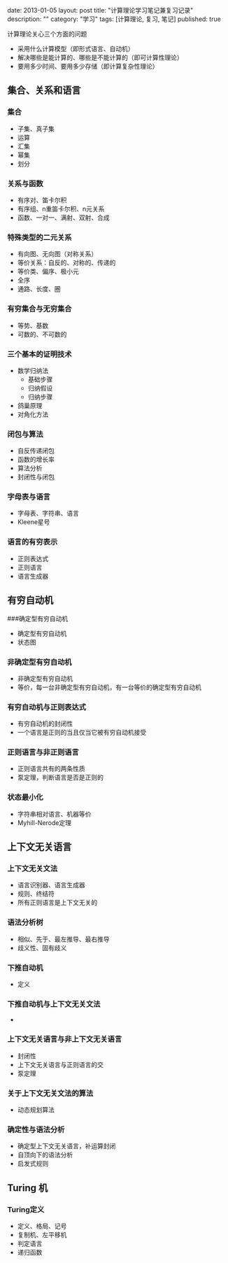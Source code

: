 date: 2013-01-05
layout: post
title: "计算理论学习笔记兼复习记录"
description: ""
category: "学习"
tags: [计算理论, 复习, 笔记]
published: true

计算理论关心三个方面的问题

- 采用什么计算模型（即形式语言、自动机）
- 解决哪些是能计算的、哪些是不能计算的（即可计算性理论）
- 要用多少时间、要用多少存储（即计算复杂性理论）

## 集合、关系和语言

### 集合
- 子集、真子集
- 运算
- 汇集
- 幂集
- 划分

### 关系与函数
- 有序对、笛卡尔积
- 有序组、n重笛卡尔积、n元关系
- 函数、一对一、满射、双射、合成

### 特殊类型的二元关系
- 有向图、无向图（对称关系）
- 等价关系：自反的、对称的、传递的
- 等价类、偏序、极小元
- 全序
- 通路、长度、圈

### 有穷集合与无穷集合
- 等势、基数
- 可数的、不可数的

###  三个基本的证明技术
- 数学归纳法
	- 基础步骤
	- 归纳假设
	- 归纳步骤
- 鸽巢原理
- 对角化方法

### 闭包与算法
- 自反传递闭包
- 函数的增长率
- 算法分析
- 封闭性与闭包

### 字母表与语言
- 字母表、字符串、语言
- Kleene星号

### 语言的有穷表示
- 正则表达式
- 正则语言
- 语言生成器

## 有穷自动机
###确定型有穷自动机
- 确定型有穷自动机
- 状态图

### 非确定型有穷自动机
- 非确定型有穷自动机
- 等价，每一台非确定型有穷自动机，有一台等价的确定型有穷自动机

### 有穷自动机与正则表达式
- 有穷自动机的封闭性
- 一个语言是正则的当且仅当它被有穷自动机接受

### 正则语言与非正则语言
- 正则语言共有的两条性质
- 泵定理，判断语言是否是正则的

### 状态最小化
- 字符串相对语言、机器等价
- Myhill-Nerode定理


## 上下文无关语言
### 上下文无关文法
- 语言识别器、语言生成器
- 规则、终结符
- 所有正则语言是上下文无关的

### 语法分析树
- 相似、先于、最左推导、最右推导
- 歧义性、固有歧义

### 下推自动机
- 定义

### 下推自动机与上下文无关文法
- 

### 上下文无关语言与非上下文无关语言
- 封闭性
- 上下文无关语言与正则语言的交
- 泵定理


### 关于上下文无关文法的算法 
- 动态规划算法  

### 确定性与语法分析
- 确定型上下文无关语言，补运算封闭
- 自顶向下的语法分析
- 启发式规则

## Turing 机
### Turing定义
- 定义、格局、记号
- 复制机、左平移机
- 判定语言
- 递归函数
